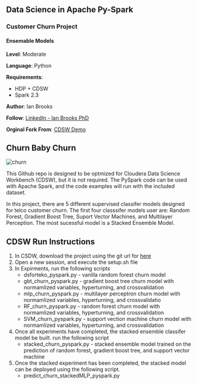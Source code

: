 ## Data Science in Apache Py-Spark
### Customer Churn Project
#### Ensemable Models

**Level**: Moderate

**Language**: Python

**Requirements**: 
- HDP + CDSW 
- Spark 2.3

**Author**: Ian Brooks

**Follow**: [LinkedIn - Ian Brooks PhD](https://www.linkedin.com/in/ianrbrooksphd/)

**Orginal Fork From**: [CDSW Demo](https://github.infra.cloudera.com/SE-SPEC-DPML/dsfortelcoCDSW) 

## Churn Baby Churn 

![churn](https://blog.aircall.io/wp-content/uploads/2017/03/customer-churn.png "churn")

This Github repo is designed to be optmized for Cloudera Data Science Workbench (CDSW), but it is not required.  The PySpark code can be used with Apache Spark, and the code examples will run with the included dataset.

In this project, there are 5 different supervised classifer models designed for telco customer churn.  The first four classsifer models user are: Random Forest, Gradient Boost Tree, Suport Vector Machines, and Multilayer Perception.  The most sucessful model is a Stacked Ensemble Model.    

## CDSW Run Instructions

1.  In CSDW, download the project using the git url for [here](https://github.com/BrooksIan/ChurnBabyChurn.git) 
2.  Open a new session, and execute the setup.sh file
3.  In Expirments, run the following scripts
    * dsforteko_pyspark.py  - vanilla random forest churn model
    * gbt_churn_pyspark.py  - gradient boost tree churn model with normamlized variables, hyperturning, and crossvalidation
    * mlp_churn_pyspark.py  - multilayer perceptron churn model with normamlized variables, hyperturning, and crossvalidatio
    * RF_churn_pyspark.py  -  random forest churn model with normamlized variables, hyperturning, and crossvalidation
    * SVM_churn_pyspark.py -  support vection machine churn model with normamlized variables, hyperturning, and crossvalidation
4. Once all experiments have completed, the stacked ensemble classifer model be built. run the following script
   * stacked_churn_pyspark.py - stacked ensemble model trained on the prediction of random forest, gradient boost tree, and support vector machine 
5. Once the stacked experiment has been completed, the stacked model can be deployed using the following script.
   * predict_churn_stackedMLP_pyspark.py
